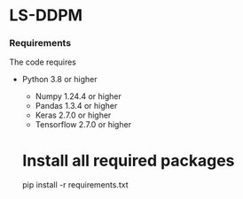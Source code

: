 # LS-DDPM

### Requirements

The code requires
  * Python 3.8 or higher
	* Numpy 1.24.4 or higher
	* Pandas 1.3.4 or higher
	* Keras 2.7.0 or higher
	* Tensorflow 2.7.0 or higher

	# Install all required packages
	pip install -r requirements.txt
